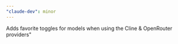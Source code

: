 ```yaml
---
"claude-dev": minor
---
```


Adds favorite toggles for models when using the Cline & OpenRouter providers"
